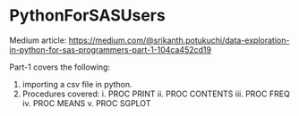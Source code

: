 # PythonForSASUsers

Medium article: https://medium.com/@srikanth.potukuchi/data-exploration-in-python-for-sas-programmers-part-1-104ca452cd19

Part-1 covers the following:
1. importing a csv file in python.
2. Procedures covered:
i. PROC PRINT 
ii. PROC CONTENTS
iii. PROC FREQ
iv. PROC MEANS
v. PROC SGPLOT
